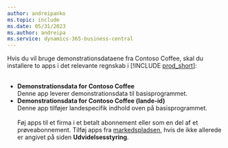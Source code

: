```yaml
---
author: andreipanko
ms.topic: include
ms.date: 05/31/2023
ms.author: andreipa
ms.service: dynamics-365-business-central
---
```


Hvis du vil bruge demonstrationsdataene fra Contoso Coffee, skal du installere to apps i det relevante regnskab i [!INCLUDE [prod_short](../includes/prod_short.md)]:  <br><br>
- **Demonstrationsdata for Contoso Coffee**  
    Denne app leverer demonstrationsdata til basisprogrammet.  
- **Demonstrationsdata for Contoso Coffee (lande-id)**  
    Denne app tilføjer landespecifik indhold oven på basisprogrammet.
<br><br>
Føj apps til et firma i et betalt abonnement eller som en del af et prøveabonnement. Tilføj apps fra [markedspladsen](../ui-extensions-install-uninstall.md#install), hvis de ikke allerede er angivet på siden **Udvidelsesstyring**.
